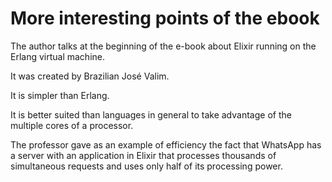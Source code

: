 # More interesting points of the ebook

The author talks at the beginning of the e-book about Elixir running on the Erlang virtual machine.

It was created by Brazilian José Valim.

It is simpler than Erlang.

It is better suited than languages ​​in general to take advantage of the multiple cores of a processor.

The professor gave as an example of efficiency the fact that WhatsApp has a server with an application in Elixir that processes thousands of simultaneous requests and uses only half of its processing power.
